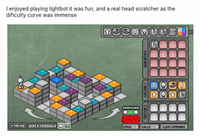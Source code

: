 I enjoyed playing lightbot it was fun, and a real head scratcher as the dificulty curve was immense



![alt text](https://github.com/louvrmat000/exercises/blob/master/Screen%20Shot%202018-08-28%20at%208.27.36%20AM.png)
